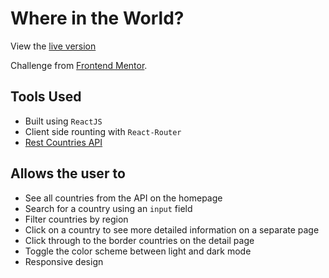 # Where in the World?
View the [live version](https://where-in-the-world-aryan-tayal.vercel.app/)

Challenge from [Frontend Mentor](https://www.frontendmentor.io).

## Tools Used

- Built using `ReactJS`
- Client side rounting with `React-Router`
- [Rest Countries API](https://restcountries.com/)


## Allows the user to
- See all countries from the API on the homepage
- Search for a country using an `input` field
- Filter countries by region
- Click on a country to see more detailed information on a separate page
- Click through to the border countries on the detail page
- Toggle the color scheme between light and dark mode
- Responsive design

